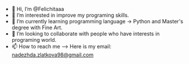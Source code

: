 - 👋 Hi, I’m @Felichitaaa
- 👀 I’m interested in improve my programing skills.
- 🌱 I’m currently learning programming language -> Python and Master's degree with Fine Art.
- 💞️ I’m looking to collaborate with people who have interests in programing world.
- 📫 How to reach me --> Here is my email: nadezhda.zlatkova98@gmail.com

<!---
Felichitaaa/Felichitaaa is a ✨ special ✨ repository because its `README.md` (this file) appears on your GitHub profile.
You can click the Preview link to take a look at your changes.
--->
